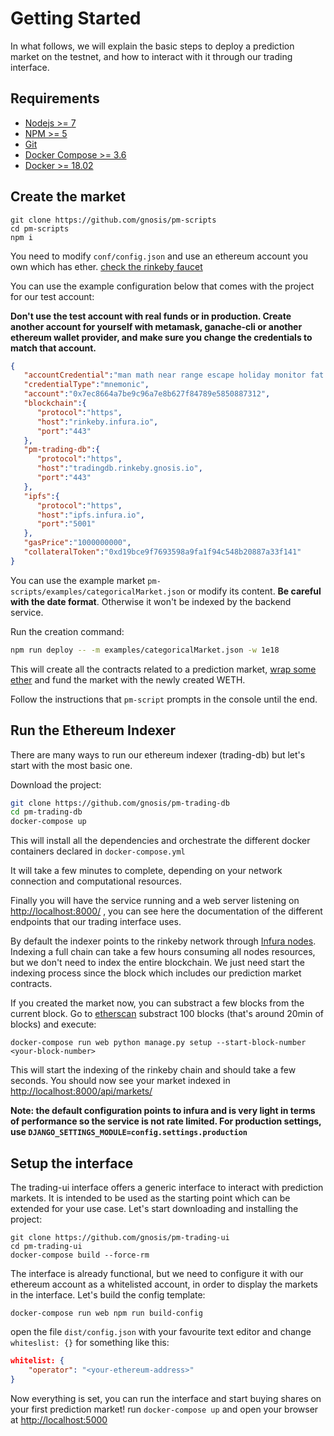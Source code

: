 # Getting Started

In what follows, we will explain the basic steps to deploy a prediction market on the testnet, and how to interact with it through our trading interface.

## Requirements
* [Nodejs >= 7](https://nodejs.org/en/)
* [NPM >= 5](https://nodejs.org/en/)
* [Git](https://git-scm.com/downloads)
* [Docker Compose >= 3.6](https://docs.docker.com/compose/install/)
* [Docker >= 18.02](https://docs.docker.com/install/)

## Create the market
```
git clone https://github.com/gnosis/pm-scripts
cd pm-scripts
npm i
````
You need to modify `conf/config.json` and use an ethereum account you own which has ether. [check the rinkeby faucet](https://faucet.rinkeby.io/)

You can use the example configuration below that comes with the project for our test account:

**Don't use the test account with real funds or in production. Create another account for yourself with metamask, ganache-cli or another ethereum wallet provider, and make sure you change the credentials to match that account.**


```json
{  
   "accountCredential":"man math near range escape holiday monitor fat general legend garden resist",
   "credentialType":"mnemonic",
   "account":"0x7ec8664a7be9c96a7e8b627f84789e5850887312",
   "blockchain":{  
      "protocol":"https",
      "host":"rinkeby.infura.io",
      "port":"443"
   },
   "pm-trading-db":{  
      "protocol":"https",
      "host":"tradingdb.rinkeby.gnosis.io",
      "port":"443"
   },
   "ipfs":{  
      "protocol":"https",
      "host":"ipfs.infura.io",
      "port":"5001"
   },
   "gasPrice":"1000000000",
   "collateralToken":"0xd19bce9f7693598a9fa1f94c548b20887a33f141"
}
```

You can use the example market `pm-scripts/examples/categoricalMarket.json` or modify its content. **Be careful with the date format**. Otherwise it won't be indexed by the backend service.

Run the creation command:
```sh
npm run deploy -- -m examples/categoricalMarket.json -w 1e18
```

This will create all the contracts related to a prediction market, [wrap some ether](https://weth.io/) and fund the market with the newly created WETH.

Follow the instructions that `pm-script` prompts in the console until the end.

## Run the Ethereum Indexer
There are many ways to run our ethereum indexer (trading-db) but let's start with the most basic one.

Download the project:
```sh
git clone https://github.com/gnosis/pm-trading-db
cd pm-trading-db
docker-compose up
```
This will install all the dependencies and orchestrate the different docker containers declared in `docker-compose.yml`

It will take a few minutes to complete, depending on your network connection and computational resources.

Finally you will have the service running and a web server listening on [http://localhost:8000/](http://localhost:8000/) , you can see here the documentation of the different endpoints that our trading interface uses.

By default the indexer points to the rinkeby network through [Infura nodes](https://infura.io/). Indexing a full chain can take a few hours consuming all nodes resources, but we don't need to index the entire blockchain. We just need start the indexing process since the block which includes our prediction market contracts.

If you created the market now, you can substract a few blocks from the current block. Go to [etherscan](https://rinkeby.etherscan.io/) substract 100 blocks (that's around 20min of blocks) and execute:
```
docker-compose run web python manage.py setup --start-block-number <your-block-number>
```

This will start the indexing of the rinkeby chain and should take a few seconds. You should now see your market indexed in [http://localhost:8000/api/markets/](http://localhost:8000/api/markets/)

**Note: the default configuration points to infura and is very light in terms of performance so the service is not rate limited. For production settings, use `DJANGO_SETTINGS_MODULE=config.settings.production`**

## Setup the interface
The trading-ui interface offers a generic interface to interact with prediction markets. It is intended to be used as the starting point which can be extended for your use case.
Let's start downloading and installing the project:
```
git clone https://github.com/gnosis/pm-trading-ui
cd pm-trading-ui
docker-compose build --force-rm
```

The interface is already functional, but we need to configure it with our ethereum account as a whitelisted account, in order to display the markets in the interface.
Let's build the config template:
```
docker-compose run web npm run build-config
```

open the file `dist/config.json` with your favourite text editor and change `whiteslist: {}` for something like this:
```json
whitelist: {
    "operator": "<your-ethereum-address>"
}
```

Now everything is set, you can run the interface and start buying shares on your first prediction market! run `docker-compose up` and open your browser at [http://localhost:5000](http://localhost:5000)
